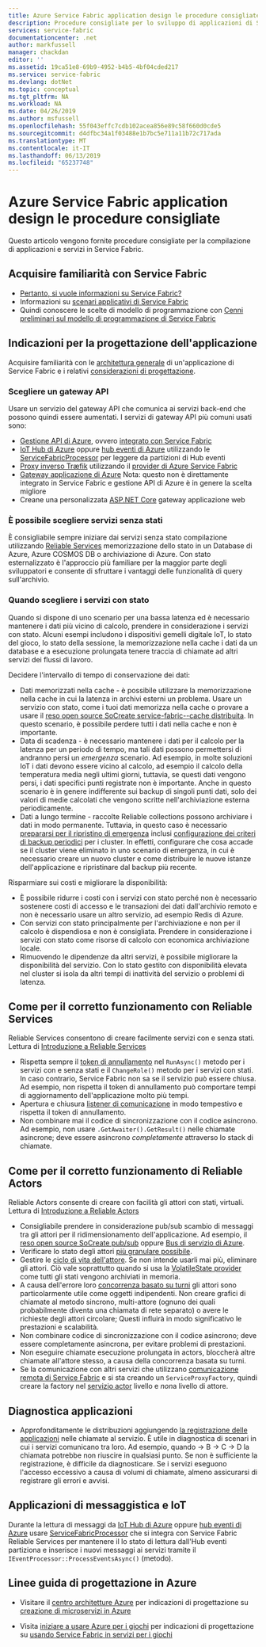 ```yaml
---
title: Azure Service Fabric application design le procedure consigliate | Microsoft Docs
description: Procedure consigliate per lo sviluppo di applicazioni di Service Fabric.
services: service-fabric
documentationcenter: .net
author: markfussell
manager: chackdan
editor: ''
ms.assetid: 19ca51e8-69b9-4952-b4b5-4bf04cded217
ms.service: service-fabric
ms.devlang: dotNet
ms.topic: conceptual
ms.tgt_pltfrm: NA
ms.workload: NA
ms.date: 04/26/2019
ms.author: msfussell
ms.openlocfilehash: 55f043effc7cdb102acea856e89c58f660d0cde5
ms.sourcegitcommit: d4dfbc34a1f03488e1b7bc5e711a11b72c717ada
ms.translationtype: MT
ms.contentlocale: it-IT
ms.lasthandoff: 06/13/2019
ms.locfileid: "65237748"
---
```

# <a name="azure-service-fabric-application-design-best-practices"></a>Azure Service Fabric application design le procedure consigliate

Questo articolo vengono fornite procedure consigliate per la compilazione di applicazioni e servizi in Service Fabric.
 
## <a name="get-familiar-with-service-fabric"></a>Acquisire familiarità con Service Fabric
* [Pertanto, si vuole informazioni su Service Fabric?](service-fabric-content-roadmap.md)
* Informazioni su [scenari applicativi di Service Fabric](service-fabric-application-scenarios.md)
* Quindi conoscere le scelte di modello di programmazione con [Cenni preliminari sul modello di programmazione di Service Fabric](service-fabric-choose-framework.md)



## <a name="application-design-guidance"></a>Indicazioni per la progettazione dell'applicazione
Acquisire familiarità con le [architettura generale](https://docs.microsoft.com/azure/architecture/reference-architectures/microservices/service-fabric) di un'applicazione di Service Fabric e i relativi [considerazioni di progettazione](https://docs.microsoft.com/azure/architecture/reference-architectures/microservices/service-fabric#design-considerations).

### <a name="choose-an-api-gateway"></a>Scegliere un gateway API
Usare un servizio del gateway API che comunica ai servizi back-end che possono quindi essere aumentati. I servizi di gateway API più comuni usati sono:

- [Gestione API di Azure](https://docs.microsoft.com/azure/service-fabric/service-fabric-api-management-overview), ovvero [integrato con Service Fabric](https://docs.microsoft.com/azure/service-fabric/service-fabric-tutorial-deploy-api-management)
- [IoT Hub di Azure](https://docs.microsoft.com/azure/iot-hub/) oppure [hub eventi di Azure](https://docs.microsoft.com/azure/event-hubs/) utilizzando le [ServiceFabricProcessor](https://github.com/Azure/azure-event-hubs/tree/master/samples/DotNet/ServiceFabricProcessor) per leggere da partizioni di Hub eventi
- [Proxy inverso Træfik](https://blogs.msdn.microsoft.com/azureservicefabric/2018/04/05/intelligent-routing-on-service-fabric-with-traefik/) utilizzando il [provider di Azure Service Fabric](https://docs.traefik.io/configuration/backends/servicefabric/)
- [Gateway applicazione di Azure](https://docs.microsoft.com/azure/application-gateway/) Nota: questo non è direttamente integrato in Service Fabric e gestione API di Azure è in genere la scelta migliore
- Creane una personalizzata [ASP.NET Core](https://docs.microsoft.com/azure/service-fabric/service-fabric-reliable-services-communication-aspnetcore) gateway applicazione web

### <a name="choose-stateless-services"></a>È possibile scegliere servizi senza stati
È consigliabile sempre iniziare dai servizi senza stato compilazione utilizzando [Reliable Services](https://docs.microsoft.com/azure/service-fabric/service-fabric-reliable-services-introduction) memorizzazione dello stato in un Database di Azure, Azure COSMOS DB o archiviazione di Azure. Con stato esternalizzato è l'approccio più familiare per la maggior parte degli sviluppatori e consente di sfruttare i vantaggi delle funzionalità di query sull'archivio.  

### <a name="when-to-choose-stateful-services"></a>Quando scegliere i servizi con stato
Quando si dispone di uno scenario per una bassa latenza ed è necessario mantenere i dati più vicino di calcolo, prendere in considerazione i servizi con stato. Alcuni esempi includono i dispositivi gemelli digitale IoT, lo stato del gioco, lo stato della sessione, la memorizzazione nella cache i dati da un database e a esecuzione prolungata tenere traccia di chiamate ad altri servizi dei flussi di lavoro.

Decidere l'intervallo di tempo di conservazione dei dati:

- Dati memorizzati nella cache - è possibile utilizzare la memorizzazione nella cache in cui la latenza in archivi esterni un problema. Usare un servizio con stato, come i tuoi dati memorizza nella cache o provare a usare il [reso open source SoCreate service-fabric--cache distribuita](https://github.com/SoCreate/service-fabric-distributed-cache). In questo scenario, è possibile perdere tutti i dati nella cache e non è importante.
- Data di scadenza - è necessario mantenere i dati per il calcolo per la latenza per un periodo di tempo, ma tali dati possono permettersi di andranno persi un *emergenza* scenario. Ad esempio, in molte soluzioni IoT i dati devono essere vicino al calcolo, ad esempio il calcolo della temperatura media negli ultimi giorni, tuttavia, se questi dati vengono persi, i dati specifici punti registrate non è importante. Anche in questo scenario è in genere indifferente sui backup di singoli punti dati, solo dei valori di medie calcolati che vengono scritte nell'archiviazione esterna periodicamente.  
- Dati a lungo termine - raccolte Reliable collections possono archiviare i dati in modo permanente. Tuttavia, in questo caso è necessario [prepararsi per il ripristino di emergenza](https://docs.microsoft.com/azure/service-fabric/service-fabric-disaster-recovery) inclusi [configurazione dei criteri di backup periodici](https://docs.microsoft.com/azure/service-fabric/service-fabric-backuprestoreservice-configure-periodic-backup) per i cluster. In effetti, configurare che cosa accade se il cluster viene eliminato in uno scenario di emergenza, in cui è necessario creare un nuovo cluster e come distribuire le nuove istanze dell'applicazione e ripristinare dal backup più recente.

Risparmiare sui costi e migliorare la disponibilità:
- È possibile ridurre i costi con i servizi con stato perché non è necessario sostenere costi di accesso e le transazioni dei dati dall'archivio remoto e non è necessario usare un altro servizio, ad esempio Redis di Azure.
- Con servizi con stato principalmente per l'archiviazione e non per il calcolo è dispendiosa e non è consigliata. Prendere in considerazione i servizi con stato come risorse di calcolo con economica archiviazione locale.
- Rimuovendo le dipendenze da altri servizi, è possibile migliorare la disponibilità del servizio. Con lo stato gestito con disponibilità elevata nel cluster si isola da altri tempi di inattività del servizio o problemi di latenza.

## <a name="how-to-properly-work-with-reliable-services"></a>Come per il corretto funzionamento con Reliable Services
Reliable Services consentono di creare facilmente servizi con e senza stati. Lettura di [Introduzione a Reliable Services](https://docs.microsoft.com/azure/service-fabric/service-fabric-reliable-services-introduction)
- Rispetta sempre il [token di annullamento](https://docs.microsoft.com/azure/service-fabric/service-fabric-reliable-services-lifecycle#stateful-service-primary-swaps) nel `RunAsync()` metodo per i servizi con e senza stati e il `ChangeRole()` metodo per i servizi con stati. In caso contrario, Service Fabric non sa se il servizio può essere chiusa. Ad esempio, non rispetta il token di annullamento può comportare tempi di aggiornamento dell'applicazione molto più tempi.
-   Apertura e chiusura [listener di comunicazione](https://docs.microsoft.com/azure/service-fabric/service-fabric-reliable-services-communication) in modo tempestivo e rispetta il token di annullamento.
-   Non combinare mai il codice di sincronizzazione con il codice asincrono. Ad esempio, non usare `.GetAwaiter().GetResult()` nelle chiamate asincrone; deve essere asincrono *completamente* attraverso lo stack di chiamate.

## <a name="how-to-properly-work-with-reliable-actors"></a>Come per il corretto funzionamento di Reliable Actors
Reliable Actors consente di creare con facilità gli attori con stati, virtuali. Lettura di [Introduzione a Reliable Actors](https://docs.microsoft.com/azure/service-fabric/service-fabric-reliable-actors-introduction)

- Consigliabile prendere in considerazione pub/sub scambio di messaggi tra gli attori per il ridimensionamento dell'applicazione. Ad esempio, il [reso open source SoCreate pub/sub](https://service-fabric-pub-sub.socreate.it/) oppure [Bus di servizio di Azure](https://docs.microsoft.com/azure/service-bus/).
- Verificare lo stato degli attori [più granulare possibile](https://docs.microsoft.com/azure/service-fabric/service-fabric-reliable-actors-state-management#best-practices).
- Gestire le [ciclo di vita dell'attore](https://docs.microsoft.com/azure/service-fabric/service-fabric-reliable-actors-state-management#best-practices). Se non intende usarli mai più, eliminare gli attori. Ciò vale soprattutto quando si usa la [VolatileState provider](https://docs.microsoft.com/azure/service-fabric/service-fabric-reliable-actors-state-management#state-persistence-and-replication) come tutti gli stati vengono archiviati in memoria.
- A causa dell'errore loro [concorrenza basato su turni](https://docs.microsoft.com/azure/service-fabric/service-fabric-reliable-actors-introduction#concurrency) gli attori sono particolarmente utile come oggetti indipendenti. Non creare grafici di chiamate al metodo sincrono, multi-attore (ognuno dei quali probabilmente diventa una chiamata di rete separato) o avere le richieste degli attori circolare; Questi influirà in modo significativo le prestazioni e scalabilità.
- Non combinare codice di sincronizzazione con il codice asincrono; deve essere completamente asincrona, per evitare problemi di prestazioni.
- Non eseguire chiamate esecuzione prolungata in actors, bloccherà altre chiamate all'attore stesso, a causa della concorrenza basata su turni.
- Se la comunicazione con altri servizi che utilizzano [comunicazione remota di Service Fabric](https://docs.microsoft.com/azure/service-fabric/service-fabric-reliable-services-communication-remoting) e si sta creando un `ServiceProxyFactory`, quindi creare la factory nel [servizio actor](https://docs.microsoft.com/azure/service-fabric/service-fabric-reliable-actors-using) livello e *non*a livello di attore.


## <a name="application-diagnostics"></a>Diagnostica applicazioni
- Approfonditamente le distribuzioni aggiungendo [la registrazione delle applicazioni](https://docs.microsoft.com/azure/service-fabric/service-fabric-diagnostics-event-generation-app) nelle chiamate al servizio. È utile in diagnostica di scenari in cui i servizi comunicano tra loro. Ad esempio, quando -> B -> C -> D la chiamata potrebbe non riuscire in qualsiasi punto. Se non è sufficiente la registrazione, è difficile da diagnosticare. Se i servizi eseguono l'accesso eccessivo a causa di volumi di chiamate, almeno assicurarsi di registrare gli errori e avvisi.

## <a name="iot-and-messaging-applications"></a>Applicazioni di messaggistica e IoT
Durante la lettura di messaggi da [IoT Hub di Azure](https://docs.microsoft.com/azure/iot-hub/) oppure [hub eventi di Azure](https://docs.microsoft.com/azure/event-hubs/) usare [ServiceFabricProcessor](https://github.com/Azure/azure-event-hubs/tree/master/samples/DotNet/ServiceFabricProcessor) che si integra con Service Fabric Reliable Services per mantenere il lo stato di lettura dall'Hub eventi partiziona e inserisce i nuovi messaggi ai servizi tramite il `IEventProcessor::ProcessEventsAsync()` (metodo).


## <a name="design-guidance-on-azure"></a>Linee guida di progettazione in Azure
* Visitare il [centro architetture Azure](https://docs.microsoft.com/azure/architecture/microservices/) per indicazioni di progettazione su [creazione di microservizi in Azure](https://docs.microsoft.com/azure/architecture/microservices/)

* Visita [iniziare a usare Azure per i giochi](https://docs.microsoft.com/gaming/azure/) per indicazioni di progettazione su [usando Service Fabric in servizi per i giochi](https://docs.microsoft.com/gaming/azure/reference-architectures/multiplayer-synchronous-sf)
